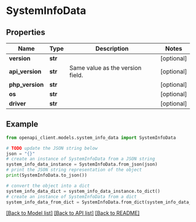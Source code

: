 # SystemInfoData


## Properties

Name | Type | Description | Notes
------------ | ------------- | ------------- | -------------
**version** | **str** |  | [optional] 
**api_version** | **str** | Same value as the version field. | [optional] 
**php_version** | **str** |  | [optional] 
**os** | **str** |  | [optional] 
**driver** | **str** |  | [optional] 

## Example

```python
from openapi_client.models.system_info_data import SystemInfoData

# TODO update the JSON string below
json = "{}"
# create an instance of SystemInfoData from a JSON string
system_info_data_instance = SystemInfoData.from_json(json)
# print the JSON string representation of the object
print(SystemInfoData.to_json())

# convert the object into a dict
system_info_data_dict = system_info_data_instance.to_dict()
# create an instance of SystemInfoData from a dict
system_info_data_from_dict = SystemInfoData.from_dict(system_info_data_dict)
```
[[Back to Model list]](../README.md#documentation-for-models) [[Back to API list]](../README.md#documentation-for-api-endpoints) [[Back to README]](../README.md)


